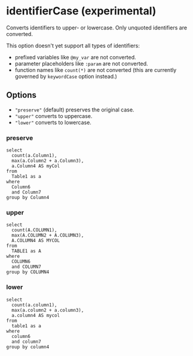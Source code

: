 # identifierCase (experimental)

Converts identifiers to upper- or lowercase. Only unquoted identifiers are converted.

This option doesn't yet support all types of identifiers:

- prefixed variables like `@my_var` are not converted.
- parameter placeholders like `:param` are not converted.
- function names like `count(*)` are not converted (this are currently governed by `keywordCase` option instead.)

## Options

- `"preserve"` (default) preserves the original case.
- `"upper"` converts to uppercase.
- `"lower"` converts to lowercase.

### preserve

```
select
  count(a.Column1),
  max(a.Column2 + a.Column3),
  a.Column4 AS myCol
from
  Table1 as a
where
  Column6
  and Column7
group by Column4
```

### upper

```
select
  count(A.COLUMN1),
  max(A.COLUMN2 + A.COLUMN3),
  A.COLUMN4 AS MYCOL
from
  TABLE1 as A
where
  COLUMN6
  and COLUMN7
group by COLUMN4
```

### lower

```
select
  count(a.column1),
  max(a.column2 + a.column3),
  a.column4 AS mycol
from
  table1 as a
where
  column6
  and column7
group by column4
```
